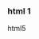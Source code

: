 [comment]: <html> (title: 'html 1', date: '2019-8-18', update: '', keywords: 'css, css 1')

### html 1

html5
